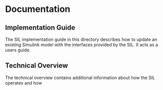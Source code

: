 # Documentation

## Implementation Guide

The SIL implementation guide in this directory describes how to update an existing Simulink model with the interfaces provided by the SIL. It acts as a users guide.

## Technical Overview

The technical overview contains additional information about how the SIL operates and how


